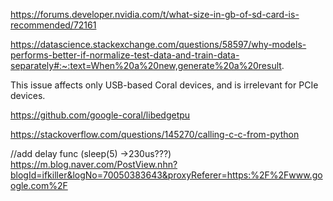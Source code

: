 https://forums.developer.nvidia.com/t/what-size-in-gb-of-sd-card-is-recommended/72161

https://datascience.stackexchange.com/questions/58597/why-models-performs-better-if-normalize-test-data-and-train-data-separately#:~:text=When%20a%20new,generate%20a%20result.

This issue affects only USB-based Coral devices, and is irrelevant for PCIe devices.

https://github.com/google-coral/libedgetpu

https://stackoverflow.com/questions/145270/calling-c-c-from-python

//add delay func (sleep(5) ->230us???)
https://m.blog.naver.com/PostView.nhn?blogId=ifkiller&logNo=70050383643&proxyReferer=https:%2F%2Fwww.google.com%2F